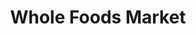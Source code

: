 ---
title: "Whole Foods Market"
url: /denver/whole-foods-market-east-11th-avenue/
shop: supermarket
---